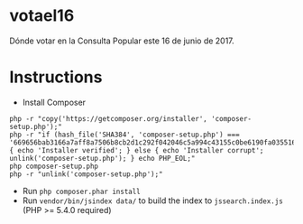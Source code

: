 # votael16
Dónde votar en la Consulta Popular este 16 de junio de 2017.

# Instructions
- Install Composer
```
php -r "copy('https://getcomposer.org/installer', 'composer-setup.php');"
php -r "if (hash_file('SHA384', 'composer-setup.php') === '669656bab3166a7aff8a7506b8cb2d1c292f042046c5a994c43155c0be6190fa0355160742ab2e1c88d40d5be660b410') { echo 'Installer verified'; } else { echo 'Installer corrupt'; unlink('composer-setup.php'); } echo PHP_EOL;"
php composer-setup.php
php -r "unlink('composer-setup.php');"
```
- Run `php composer.phar install`
- Run `vendor/bin/jsindex data/` to build the index to `jssearch.index.js` (PHP >= 5.4.0 required)
